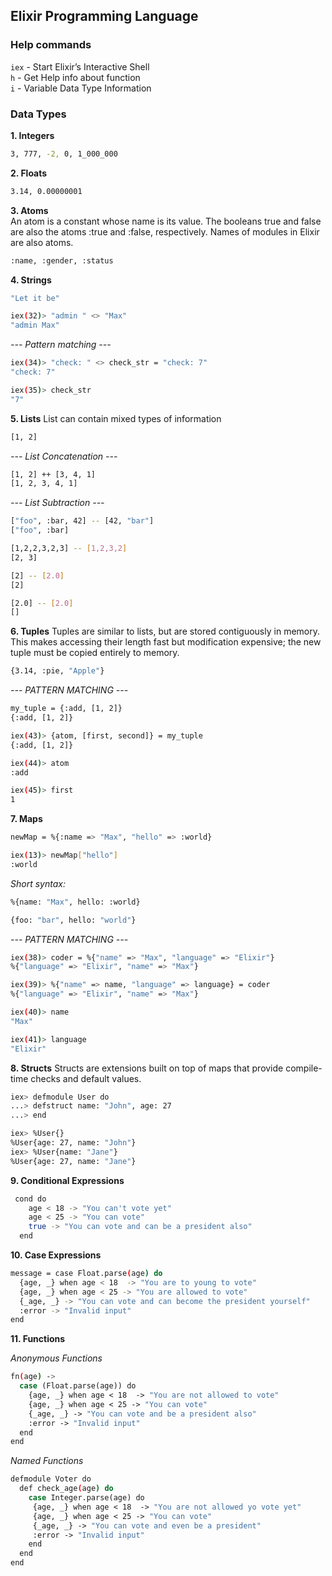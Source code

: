 ## Elixir Programming Language

### Help commands

`iex` - Start Elixir’s Interactive Shell  
`h` - Get Help info about function  
`i` - Variable Data Type Information

### Data Types

**1. Integers**

```bash
3, 777, -2, 0, 1_000_000
```

**2. Floats**

```bash
3.14, 0.00000001
```

**3. Atoms**  
An atom is a constant whose name is its value.
The booleans true and false are also the atoms :true and :false, respectively.
Names of modules in Elixir are also atoms.

```bash
:name, :gender, :status
```

**4. Strings**

```bash
"Let it be"
```

```bash
iex(32)> "admin " <> "Max"
"admin Max"
```

_--- Pattern matching ---_

```bash
iex(34)> "check: " <> check_str = "check: 7"
"check: 7"

iex(35)> check_str
"7"
```

**5. Lists**
List can contain mixed types of information

```bash
[1, 2]
```

_--- List Concatenation ---_

```bash
[1, 2] ++ [3, 4, 1]
[1, 2, 3, 4, 1]
```

_--- List Subtraction ---_

```bash
["foo", :bar, 42] -- [42, "bar"]
["foo", :bar]

[1,2,2,3,2,3] -- [1,2,3,2]
[2, 3]

[2] -- [2.0]
[2]

[2.0] -- [2.0]
[]
```

**6. Tuples**
Tuples are similar to lists, but are stored contiguously in memory.
This makes accessing their length fast but modification expensive; the new tuple must be copied entirely to memory.

```bash
{3.14, :pie, "Apple"}
```

_--- PATTERN MATCHING ---_

```bash
my_tuple = {:add, [1, 2]}
{:add, [1, 2]}

iex(43)> {atom, [first, second]} = my_tuple
{:add, [1, 2]}

iex(44)> atom
:add

iex(45)> first
1
```

**7. Maps**

```bash
newMap = %{:name => "Max", "hello" => :world}

iex(13)> newMap["hello"]
:world
```

_Short syntax:_

```bash
%{name: "Max", hello: :world}

{foo: "bar", hello: "world"}
```

_--- PATTERN MATCHING ---_

```bash
iex(38)> coder = %{"name" => "Max", "language" => "Elixir"}
%{"language" => "Elixir", "name" => "Max"}

iex(39)> %{"name" => name, "language" => language} = coder
%{"language" => "Elixir", "name" => "Max"}

iex(40)> name
"Max"

iex(41)> language
"Elixir"
```

**8. Structs**
Structs are extensions built on top of maps that provide compile-time checks and default values.

```bash
iex> defmodule User do
...> defstruct name: "John", age: 27
...> end

iex> %User{}
%User{age: 27, name: "John"}
iex> %User{name: "Jane"}
%User{age: 27, name: "Jane"}
```

**9. Conditional Expressions**

```bash
 cond do
    age < 18 -> "You can't vote yet"
    age < 25 -> "You can vote"
    true -> "You can vote and can be a president also"
  end
```

**10. Case Expressions**

```bash
message = case Float.parse(age) do
  {age, _} when age < 18  -> "You are to young to vote"
  {age, _} when age < 25 -> "You are allowed to vote"
  {_age, _} -> "You can vote and can become the president yourself"
  :error -> "Invalid input"
end
```

**11. Functions**

_Anonymous Functions_

```bash
fn(age) ->
  case (Float.parse(age)) do
    {age, _} when age < 18  -> "You are not allowed to vote"
    {age, _} when age < 25 -> "You can vote"
    {_age, _} -> "You can vote and be a president also"
    :error -> "Invalid input"
  end
end
```

_Named Functions_

```bash
defmodule Voter do
  def check_age(age) do
    case Integer.parse(age) do
     {age, _} when age < 18  -> "You are not allowed yo vote yet"
     {age, _} when age < 25 -> "You can vote"
     {_age, _} -> "You can vote and even be a president"
     :error -> "Invalid input"
    end
  end
end
```
